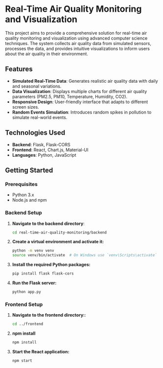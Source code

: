 # Real-Time Air Quality Monitoring and Visualization

This project aims to provide a comprehensive solution for real-time air quality monitoring and visualization using advanced computer science techniques. The system collects air quality data from simulated sensors, processes the data, and provides intuitive visualizations to inform users about the air quality in their environment.

## Features

- **Simulated Real-Time Data**: Generates realistic air quality data with daily and seasonal variations.
- **Data Visualization**: Displays multiple charts for different air quality parameters (PM2.5, PM10, Temperature, Humidity, CO2).
- **Responsive Design**: User-friendly interface that adapts to different screen sizes.
- **Random Events Simulation**: Introduces random spikes in pollution to simulate real-world events.

## Technologies Used

- **Backend**: Flask, Flask-CORS
- **Frontend**: React, Chart.js, Material-UI
- **Languages**: Python, JavaScript

## Getting Started

### Prerequisites

- Python 3.x
- Node.js and npm

### Backend Setup

1. **Navigate to the backend directory**:

   ```bash
   cd real-time-air-quality-monitoring/backend

2. **Create a virtual environment and activate it:**
	```bash
	python -m venv venv
	source venv/bin/activate  # On Windows use `venv\Scripts\activate`

3. **Install the required Python packages:**
	```bash
	pip install flask flask-cors

4. **Run the Flask server:**
	```bash
	python app.py

### Frontend Setup

1. **Navigate to the frontend directory:**:

   ```bash
   cd ../frontend

2. **npm install**

   ```bash
   npm install

3. **Start the React application:**

   ```bash
   npm start
